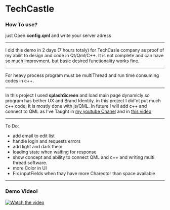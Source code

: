# TechCastle

### How To use?
just Open **config.qml** and write your server adress
***
I did this demo in 2 days (7 hours totaly) for TechCasle company as proof of my abilit to design and code in Qt/Qml/C++.
It is not complete and can have so much improvment, but basic desired functionality works fine.
***
For heavy process program must be multiThread and run time consuming codes in c++.
***
In this project I used **splashScreen** and load main page dynamicly so program has bether UX and Brand Identity.
in this project I did'nt put much c++ code, It is mostly done with js/QML.
In future I will add c++ and connect to QML as I've Taught in [my youtube Chanel](https://www.youtube.com/channel/UC3ptA4KpnAkZI7tWram6q_Q) 
and in [this video](https://www.youtube.com/watch?v=Nma3c3YxsUo&t=11s)
***
To Do:
* add email to edit list
* handle login and requests errors
* add light and dark them
* loading state when waiting for response
* show concept and ability to connect QML and c++ and writing multi thread software.
* more Color in UI
* Fix inputFields when thay have more Charector than space available

***
### Demo Video!
[![Watch the video](https://img.youtube.com/vi/TXoXtarHOXE>/hqdefault.jpg)](https://youtu.be/TXoXtarHOXE)
